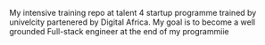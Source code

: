 My intensive training repo at talent 4 startup programme trained by univelcity partenered by Digital Africa. My goal is to become a well grounded Full-stack engineer at the end of my programmiie

